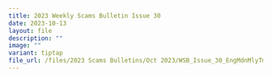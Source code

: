```yaml
---
title: 2023 Weekly Scams Bulletin Issue 30
date: 2023-10-13
layout: file
description: ""
image: ""
variant: tiptap
file_url: /files/2023 Scams Bulletins/Oct 2023/WSB_Issue_30_EngMdnMlyTml__13_Oct_.pdf
---
```

